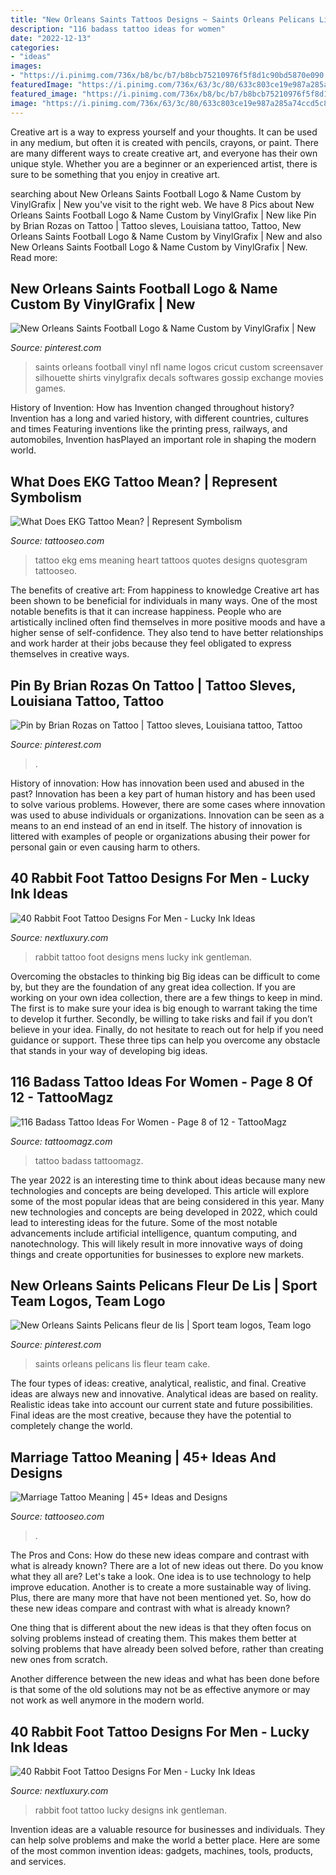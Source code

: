 ```yaml
---
title: "New Orleans Saints Tattoos Designs ~ Saints Orleans Pelicans Lis Fleur Team Cake"
description: "116 badass tattoo ideas for women"
date: "2022-12-13"
categories:
- "ideas"
images:
- "https://i.pinimg.com/736x/b8/bc/b7/b8bcb75210976f5f8d1c90bd5870e090.jpg"
featuredImage: "https://i.pinimg.com/736x/63/3c/80/633c803ce19e987a285a74ccd5c8ff57--new-orleans-saints-grooms.jpg"
featured_image: "https://i.pinimg.com/736x/b8/bc/b7/b8bcb75210976f5f8d1c90bd5870e090.jpg"
image: "https://i.pinimg.com/736x/63/3c/80/633c803ce19e987a285a74ccd5c8ff57--new-orleans-saints-grooms.jpg"
---
```



Creative art is a way to express yourself and your thoughts. It can be used in any medium, but often it is created with pencils, crayons, or paint. There are many different ways to create creative art, and everyone has their own unique style. Whether you are a beginner or an experienced artist, there is sure to be something that you enjoy in creative art.

	

		
searching about New Orleans Saints Football Logo &amp; Name Custom by VinylGrafix | New you've visit to the right web. We have 8 Pics about New Orleans Saints Football Logo &amp; Name Custom by VinylGrafix | New like Pin by Brian Rozas on Tattoo | Tattoo sleves, Louisiana tattoo, Tattoo, New Orleans Saints Football Logo &amp; Name Custom by VinylGrafix | New and also New Orleans Saints Football Logo &amp; Name Custom by VinylGrafix | New. Read more:
		
    
## New Orleans Saints Football Logo &amp; Name Custom By VinylGrafix | New

<img loading=lazy src="https://i.pinimg.com/736x/7f/f0/5f/7ff05f402b2f1554a92687cffd427ff6--saints-football-custom-vinyl.jpg" onerror="this.onerror=null;this.src='https://tse4.mm.bing.net/th?id=OIP.OKeCive_QDiFH6zoBP6_gAAAAA&amp;pid=15.1';" alt="New Orleans Saints Football Logo &amp; Name Custom by VinylGrafix | New">

_Source: pinterest.com_

>saints orleans football vinyl nfl name logos cricut custom screensaver silhouette shirts vinylgrafix decals softwares gossip exchange movies games. 

	

History of Invention: How has Invention changed throughout history?
Invention has a long and varied history, with different countries, cultures and times Featuring inventions like the printing press, railways, and automobiles, Invention hasPlayed an important role in shaping the modern world.

    
## What Does EKG Tattoo Mean? | Represent Symbolism

<img loading=lazy src="https://www.tattooseo.com/wp-content/uploads/2017/03/EKG-Tattoo-Meaning-30.jpg" onerror="this.onerror=null;this.src='https://tse3.mm.bing.net/th?id=OIP.mQ2yLeSHsL8-Zqzm-m6SCgAAAA&amp;pid=15.1';" alt="What Does EKG Tattoo Mean? | Represent Symbolism">

_Source: tattooseo.com_

>tattoo ekg ems meaning heart tattoos quotes designs quotesgram tattooseo. 

	

The benefits of creative art: From happiness to knowledge
Creative art has been shown to be beneficial for individuals in many ways. One of the most notable benefits is that it can increase happiness. People who are artistically inclined often find themselves in more positive moods and have a higher sense of self-confidence. They also tend to have better relationships and work harder at their jobs because they feel obligated to express themselves in creative ways.

    
## Pin By Brian Rozas On Tattoo | Tattoo Sleves, Louisiana Tattoo, Tattoo

<img loading=lazy src="https://i.pinimg.com/736x/b8/bc/b7/b8bcb75210976f5f8d1c90bd5870e090.jpg" onerror="this.onerror=null;this.src='https://tse3.mm.bing.net/th?id=OIP.qI64s2f2RJK19MjLhU4lEgHaNJ&amp;pid=15.1';" alt="Pin by Brian Rozas on Tattoo | Tattoo sleves, Louisiana tattoo, Tattoo">

_Source: pinterest.com_

>. 

	

History of innovation: How has innovation been used and abused in the past?
Innovation has been a key part of human history and has been used to solve various problems. However, there are some cases where innovation was used to abuse individuals or organizations. Innovation can be seen as a means to an end instead of an end in itself. The history of innovation is littered with examples of people or organizations abusing their power for personal gain or even causing harm to others.

    
## 40 Rabbit Foot Tattoo Designs For Men - Lucky Ink Ideas

<img loading=lazy src="http://nextluxury.com/wp-content/uploads/shin-mens-rabbit-foot-tattoo-design-ideas.jpg" onerror="this.onerror=null;this.src='https://tse3.mm.bing.net/th?id=OIP.UZgcVZPpEeP-PLSnDXAbpQHaHa&amp;pid=15.1';" alt="40 Rabbit Foot Tattoo Designs For Men - Lucky Ink Ideas">

_Source: nextluxury.com_

>rabbit tattoo foot designs mens lucky ink gentleman. 

	

Overcoming the obstacles to thinking big
Big ideas can be difficult to come by, but they are the foundation of any great idea collection. If you are working on your own idea collection, there are a few things to keep in mind. The first is to make sure your idea is big enough to warrant taking the time to develop it further. Secondly, be willing to take risks and fail if you don’t believe in your idea. Finally, do not hesitate to reach out for help if you need guidance or support. These three tips can help you overcome any obstacle that stands in your way of developing big ideas.

    
## 116 Badass Tattoo Ideas For Women - Page 8 Of 12 - TattooMagz

<img loading=lazy src="http://tattoomagz.com/wp-content/uploads/Geometric-full-back-tattoo-tattoo-ideas-for-women-900x900.jpg" onerror="this.onerror=null;this.src='https://tse4.mm.bing.net/th?id=OIP.mcu3NN45KJrpeUn8o1raawHaHa&amp;pid=15.1';" alt="116 Badass Tattoo Ideas For Women - Page 8 of 12 - TattooMagz">

_Source: tattoomagz.com_

>tattoo badass tattoomagz. 

	

The year 2022 is an interesting time to think about ideas because many new technologies and concepts are being developed. This article will explore some of the most popular ideas that are being considered in this year.
Many new technologies and concepts are being developed in 2022, which could lead to interesting ideas for the future. Some of the most notable advancements include artificial intelligence, quantum computing, and nanotechnology. This will likely result in more innovative ways of doing things and create opportunities for businesses to explore new markets.

    
## New Orleans Saints Pelicans Fleur De Lis | Sport Team Logos, Team Logo

<img loading=lazy src="https://i.pinimg.com/736x/63/3c/80/633c803ce19e987a285a74ccd5c8ff57--new-orleans-saints-grooms.jpg" onerror="this.onerror=null;this.src='https://tse4.mm.bing.net/th?id=OIP.nJ2mQjchfhnaqL6wHp--ZwHaJh&amp;pid=15.1';" alt="New Orleans Saints Pelicans fleur de lis | Sport team logos, Team logo">

_Source: pinterest.com_

>saints orleans pelicans lis fleur team cake. 

	

The four types of ideas: creative, analytical, realistic, and final.
Creative ideas are always new and innovative. Analytical ideas are based on reality. Realistic ideas take into account our current state and future possibilities. Final ideas are the most creative, because they have the potential to completely change the world.

    
## Marriage Tattoo Meaning | 45+ Ideas And Designs

<img loading=lazy src="https://www.tattooseo.com/wp-content/uploads/2016/10/Marriage-Tattoos-8.jpg" onerror="this.onerror=null;this.src='https://tse4.mm.bing.net/th?id=OIP.q669zU4aBPi35COE_NTS5gAAAA&amp;pid=15.1';" alt="Marriage Tattoo Meaning | 45+ Ideas and Designs">

_Source: tattooseo.com_

>. 

	

The Pros and Cons: How do these new ideas compare and contrast with what is already known?
There are a lot of new ideas out there. Do you know what they all are? Let's take a look. 
One idea is to use technology to help improve education. Another is to create a more sustainable way of living. Plus, there are many more that have not been mentioned yet. So, how do these new ideas compare and contrast with what is already known?

One thing that is different about the new ideas is that they often focus on solving problems instead of creating them. This makes them better at solving problems that have already been solved before, rather than creating new ones from scratch. 

Another difference between the new ideas and what has been done before is that some of the old solutions may not be as effective anymore or may not work as well anymore in the modern world.

    
## 40 Rabbit Foot Tattoo Designs For Men - Lucky Ink Ideas

<img loading=lazy src="http://nextluxury.com/wp-content/uploads/manly-rabbit-foot-tattoo-design-ideas-for-men-on-arm.jpg" onerror="this.onerror=null;this.src='https://tse2.mm.bing.net/th?id=OIP._R2NPQWd5ntHNF4V2fGaNQHaHa&amp;pid=15.1';" alt="40 Rabbit Foot Tattoo Designs For Men - Lucky Ink Ideas">

_Source: nextluxury.com_

>rabbit foot tattoo lucky designs ink gentleman. 

	

Invention ideas are a valuable resource for businesses and individuals. They can help solve problems and make the world a better place. Here are some of the most common invention ideas: gadgets, machines, tools, products, and services.

